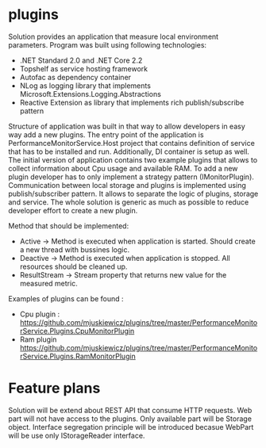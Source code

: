 # plugins

Solution provides an application that measure local environment parameters. Program was built using following technologies:
- .NET Standard 2.0 and .NET Core 2.2
- Topshelf as service hosting framework 
- Autofac as dependency container
- NLog as logging library that implements Microsoft.Extensions.Logging.Abstractions
- Reactive Extension as library that implements rich publish/subscribe pattern

Structure of application was built in that way to allow developers in easy way add a new plugins. The entry point of the application is PerformanceMonitorService.Host project that contains definition of service that has to be installed and run.
Additionally, DI container is setup as well. The initial version of application contains two example plugins that allows to collect information about Cpu usage and available RAM.
To add a new plugin developer has to only implement a strategy pattern (IMonitorPlugin). Communication between local storage and plugins is implemented using publish/subscriber pattern. It allows to separate the logic of plugins, storage and service. The whole solution is generic as much as possible to reduce developer effort to create a new plugin.

Method that should be implemented:
- Active -> Method is executed when application is started. Should create a new thread with bussines logic.
- Deactive -> Method is executed when application is stopped. All resources should be cleaned up.
- ResultStream -> Stream property that returns new value for the measured metric.

Examples of plugins can be found :
- Cpu plugin : https://github.com/mjuskiewicz/plugins/tree/master/PerformanceMonitorService.Plugins.CpuMonitorPlugin
- Ram plugin  https://github.com/mjuskiewicz/plugins/tree/master/PerformanceMonitorService.Plugins.RamMonitorPlugin

# Feature plans

Solution will be extend about REST API that consume HTTP requests. Web part will not have access to the plugins. Only available part will be Storage object. Interface segregation principle will be introduced becasue WebPart will be use only IStorageReader interface. 
